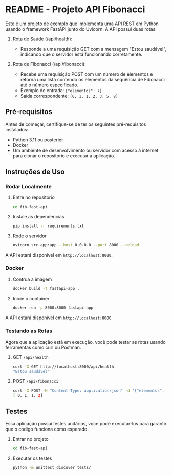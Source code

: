 # README - Projeto API Fibonacci

Este é um projeto de exemplo que implementa uma API REST em Python usando o framework FastAPI junto do Uvicorn. A API possui duas rotas:

1. Rota de Saúde (/api/health):
   - Responde a uma requisição GET com a mensagem "Estou saudável", indicando que o servidor está funcionando corretamente.

2. Rota de Fibonacci (/api/fibonacci):
   - Recebe uma requisição POST com um número de elementos e retorna uma lista contendo os elementos da sequência de Fibonacci até o número especificado.
   - Exemplo de entrada: `{"elementos": 7}`
   - Saída correspondente: `[0, 1, 1, 2, 3, 5, 8]`

## Pré-requisitos

Antes de começar, certifique-se de ter os seguintes pré-requisitos instalados:

- Python 3.11 ou posterior
- Docker
- Um ambiente de desenvolvimento ou servidor com acesso à internet para clonar o repositório e executar a aplicação.

## Instruções de Uso

### Rodar Localmente

1. Entre no repositorio

    ```bash
    cd fib-fast-api
    ```

2. Instale as dependencias

    ```bash
    pip install -r requirements.txt
    ```

3. Rode o servidor

    ```bash
    uvicorn src.app:app --host 0.0.0.0 --port 8000 --reload
    ```

A API estará disponível em `http://localhost:8000`.

### Docker

1. Contrua a imagem

    ```bash
    docker build -t fastapi-app .
    ```

2. Inicie o container

    ```bash
    docker run -p 8000:8000 fastapi-app
    ```

A API estará disponível em `http://localhost:8000`.

### Testando as Rotas

Agora que a aplicação está em execução, você pode testar as rotas usando ferramentas como curl ou Postman.

1. GET `/api/health`

    ```bash
    curl -X GET http://localhost:8000/api/health
    "Estou saudável"
    ```

2. POST `/api/fibonacci`

    ```bash
    curl -X POST -H "Content-Type: application/json" -d '{"elementos": 4}' http://localhost:8000/api/fibonacci
    [ 0, 1, 1, 2]

## Testes

Essa aplicação possui testes unitários, voce pode executar-los para garantir que o codigo funciona como esperado.

1. Entrar no projeto

    ```bash
    cd fib-fast-api
    ```

2. Executar os testes

    ```bash
    python -m unittest discover tests/
    ```
